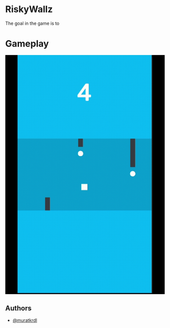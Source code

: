 
# RiskyWallz

The goal in the game is to 


# Gameplay

<img src="https://github.com/muratkrdl/RiskyWallz/blob/main/Gameplay.gif" width="auto">

## Authors

- [@muratkrdl](https://github.com/muratkrdl)

